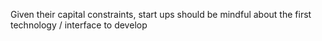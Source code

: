 Given their capital constraints, start ups should be mindful about the first technology / interface to develop
